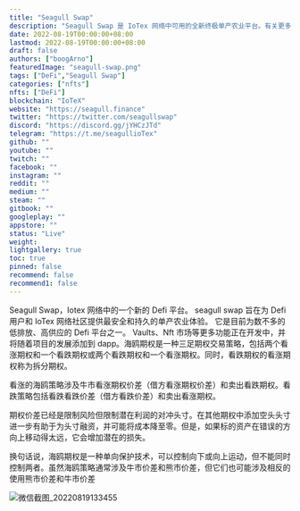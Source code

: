 ```yaml
---
title: "Seagull Swap"
description: "Seagull Swap 是 IoTex 网络中可用的全新终极单产农业平台。有关更多信息，请阅读 dapp 中的文档"
date: 2022-08-19T00:00:00+08:00
lastmod: 2022-08-19T00:00:00+08:00
draft: false
authors: ["boogArno"]
featuredImage: "seagull-swap.png"
tags: ["DeFi","Seagull Swap"]
categories: ["nfts"]
nfts: ["DeFi"]
blockchain: "IoTeX"
website: "https://seagull.finance"
twitter: "https://twitter.com/seagullswap"
discord: "https://discord.gg/jYHCzJTd"
telegram: "https://t.me/seagullioTex"
github: ""
youtube: ""
twitch: ""
facebook: ""
instagram: ""
reddit: ""
medium: ""
steam: ""
gitbook: ""
googleplay: ""
appstore: ""
status: "Live"
weight: 
lightgallery: true
toc: true
pinned: false
recommend: false
recommend1: false
---
```

Seagull Swap，Iotex 网络中的一个新的 Defi 平台。 seagull swap 旨在为 Defi 用户和 IoTex 网络社区提供最安全和持久的单产农业体验。
它是目前为数不多的低排放、高供应的 Defi 平台之一。 Vaults、Nft 市场等更多功能正在开发中，并将随着项目的发展添加到 dapp。海鸥期权是一种三足期权交易策略，包括两个看涨期权和一个看跌期权或两个看跌期权和一个看涨期权。同时，看跌期权的看涨期权称为拆分期权。

看涨的海鸥策略涉及牛市看涨期权价差（借方看涨期权价差）和卖出看跌期权。看跌策略包括看跌看跌价差（借方看跌价差）和卖出看涨期权。

期权价差已经是限制风险但限制潜在利润的对冲头寸。在其他期权中添加空头头寸进一步有助于为头寸融资，并可能将成本降至零。但是，如果标的资产在错误的方向上移动得太远，它会增加潜在的损失。

换句话说，海鸥期权是一种单向保护技术，可以控制向下或向上运动，但不能同时控制两者。虽然海鸥策略通常涉及牛市价差和熊市价差，但它们也可能涉及相反的使用熊市价差和牛市价差

![微信截图_20220819133455](微信截图_20220819133455.png)